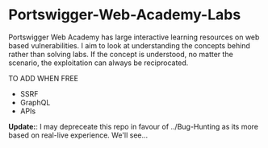 # Portswigger-Web-Academy-Labs

Portswigger Web Academy has large interactive learning resources on web based vulnerabilities. I aim to look at understanding the concepts behind rather than solving labs. If the concept is understood, no matter the scenario, the exploitation can always be reciprocated. 

TO ADD WHEN FREE

  - SSRF
  - GraphQL
  - APIs

**Update:**: I may depreceate this repo in favour of ../Bug-Hunting as its more based on real-live experience. We'll see...
